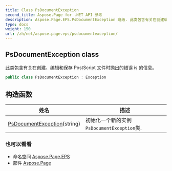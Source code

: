 ```yaml
---
title: Class PsDocumentException
second_title: Aspose.Page for .NET API 参考
description: Aspose.Page.EPS.PsDocumentException 班级. 此类包含有关在创建编辑和保存 PostScript 文件时抛出的错误 is 的信息
type: docs
weight: 150
url: /zh/net/aspose.page.eps/psdocumentexception/
---
```

## PsDocumentException class

此类包含有关在创建、编辑和保存 PostScript 文件时抛出的错误 is 的信息。

```csharp
public class PsDocumentException : Exception
```

## 构造函数

| 姓名 | 描述 |
| --- | --- |
| [PsDocumentException](psdocumentexception/)(string) | 初始化一个新的实例`PsDocumentException`类. |

### 也可以看看

* 命名空间 [Aspose.Page.EPS](../../aspose.page.eps/)
* 部件 [Aspose.Page](../../)


